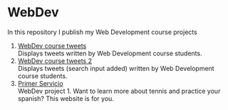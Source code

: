 # WebDev

In this repository I publish my Web Development course projects

1. [WebDev course tweets](https://japoveda10.github.io/webDevCourseTweets/) <br>
  Displays tweets written by Web Development course students.
2. [WebDev course tweets 2](https://japoveda10.github.io/webDevCourseTweets2/) <br>
  Displays tweets (search input added) written by Web Development course students.
3. [Primer Servicio](https://japoveda10.github.io/primerservicio/) <br>
  WebDev project 1. Want to learn more about tennis and practice your spanish? This website is for you.
